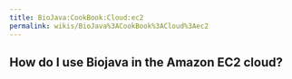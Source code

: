 ```yaml
---
title: BioJava:CookBook:Cloud:ec2
permalink: wikis/BioJava%3ACookBook%3ACloud%3Aec2
---
```


How do I use Biojava in the Amazon EC2 cloud?
---------------------------------------------
